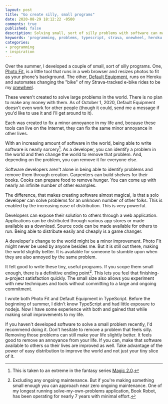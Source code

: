 ```yaml
---
layout: post
title: "Go create silly, small programs"
date: 2020-08-29 18:12:22 -0500
comments: true
published: false
description: Solving small, sort of silly problems with software can make tiny improvements to the world. Go do it.
keywords: 'programming, problems, typescript, strava, onewheel, heroku'
categories: 
- programming
- inspiration
---
```


Over the summer, I developed a couple of small, sort of silly programs.
One, [Photo Fit](https://jakemccrary.com/experiments/photo-fit/), is a little tool that runs in a web browser and resizes photos to fit as your phone's background.
The other, [Default Equipment](https://default-equipment.herokuapp.com/), runs on Heroku and automates changing the "bike" of my Strava-tracked e-bike rides to be my [onewheel](https://onewheel.com/).

These weren't created to solve large problems in the world.
There is no plan to make any money with them.
As of October 1, 2020, Default Equipment doesn't even work for other people (though it could, send me a message if you'd like to use it and I'll get around to it).

Each was created to fix a minor annoyance in my life and, because these tools can live on the Internet, they can fix the same minor annoyance in other lives.

With an increasing amount of software in the world, being able to write software is nearly sorcery[^1].
As a developer, you can identify a problem in the world and then change the world to remove that problem.
And, depending on the problem, you can remove it for everyone else.

Software developers aren't alone in being able to identify problems and remove them through creation.
Carpenters can build shelves for their books.
Cooks can prepare food to remove hunger.
You can come up with nearly an infinite number of other examples.

The difference, that makes creating software almost magical, is that a solo developer can solve problems for an unknown number of other folks.
This is enabled by the increasing ease of distribution.
This is very powerful.

Developers can expose their solution to others through a web application.
Applications can be distributed through various app stores or made available as a download.
Source code can be made available for others to run.
Being able to distribute easily and cheaply is a game changer.

A developer's change to the world might be a minor improvement.
Photo Fit might never be used by anyone besides me.
But it is still out there, making the world slightly better.
It is available for someone to stumble upon when they are also annoyed by the same problem.

It felt good to write these tiny, useful programs.
If you scope them small enough, there is a definitive ending point[^2].
This lets you feel that finishing-a-project satisfaction quickly.
The small size also allows you experiment with new techniques and tools without committing to a large and ongoing commitment.

I wrote both Photo Fit and Default Equipment in TypeScript.
Before the beginning of summer, I didn't know TypeScript and had little exposure to nodejs.
Now I have some experience with both and gained that while making small improvements to my life.

If you haven't developed software to solve a small problem recently, I'd recommend doing it.
Don't hesitate to remove a problem that feels silly.
Removing those problems can still make your life slightly better.
It feels good to remove an annoyance from your life.
If you can, make that software available to others so their lives are improved as well.
Take advantage of the power of easy distribution to improve the world and not just your tiny slice of it.

[^1]: This is taken to an extreme in the fantasy series [Magic 2.0](https://www.goodreads.com/series/131379-magic-2-0).

[^2]: Excluding any ongoing maintenance. But if you're making something small enough you can approach near zero ongoing maintenance. One of my longest running solve-my-own-problems application, Book Robot, has been operating for nearly 7 years with minimal effort.
